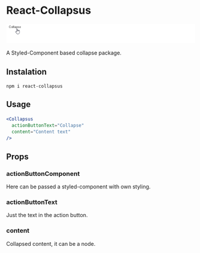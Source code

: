 # React-Collapsus

![Example](collapse.gif)

A Styled-Component based collapse package.


## Instalation

```
npm i react-collapsus
```

## Usage

```jsx
<Collapsus 
  actionButtonText="Collapse"
  content="Content text" 
/>
```

## Props

### actionButtonComponent

Here can be passed a styled-component with own styling.

### actionButtonText

Just the text in the action button.

### content

Collapsed content, it can be a node.
